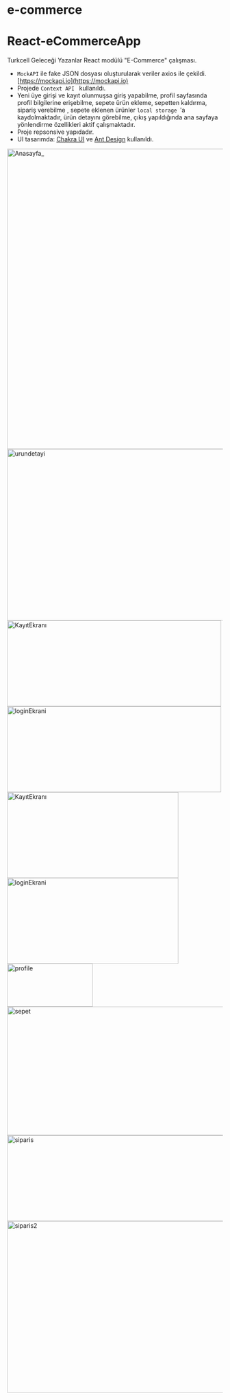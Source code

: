 # e-commerce
# React-eCommerceApp
Turkcell Geleceği Yazanlar React modülü "E-Commerce" çalışması.
* ```MockAPI``` ile fake JSON dosyası oluşturularak veriler axios ile çekildi. [https://mockapi.io](https://mockapi.io)
* Projede ```Context API ``` kullanıldı.
* Yeni üye girişi ve kayıt olunmuşsa giriş yapabilme, profil sayfasında profil bilgilerine erişebilme, sepete ürün ekleme, sepetten kaldırma, sipariş verebilme , sepete eklenen ürünler ```local storage ```'a kaydolmaktadır, ürün detayını görebilme,  çıkış yapıldığında ana sayfaya yönlendirme özellikleri aktif çalışmaktadır. 
* Proje repsonsive yapıdadır. 
* UI tasarımda: [Chakra UI](https://chakra-ui.com/) ve [Ant Design](https://ant.design/) kullanıldı.

<img src="/public/assets/Anasayfa_.PNG" alt="Anasayfa_" width="900" height="700">
<img src="/public/assets/urundetayi.PNG" alt="urundetayi" width="600" height="400">
<img src="/public/assets/KayıtEkranı.PNG" alt="KayıtEkranı" width="500" height="200">
<img src="/public/assets/loginEkrani.PNG" alt="loginEkrani" width="500" height="200">
<img src="/public/assets/KayıtEkranı.PNG" alt="KayıtEkranı" width="400" height="200">
<img src="/public/assets/loginEkrani.PNG" alt="loginEkrani" width="400" height="200">
<img src="/public/assets/profile.PNG" alt="profile" width="200" height="100">
<img src="/public/assets/sepet.PNG" alt="sepet" width="700" height="300">
<img src="/public/assets/siparis.PNG" alt="siparis" width="600" height="200">
<img src="/public/assets/siparis2.PNG" alt="siparis2" width="700" height="400">
